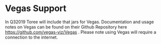 # Vegas Support

In Q32019 Toree will include that jars for Vegas. Documentation and usage notes on Vegas can be found on their Github Repository here https://github.com/vegas-viz/Vegas . Please note using Vegas will require a connection to the internet.